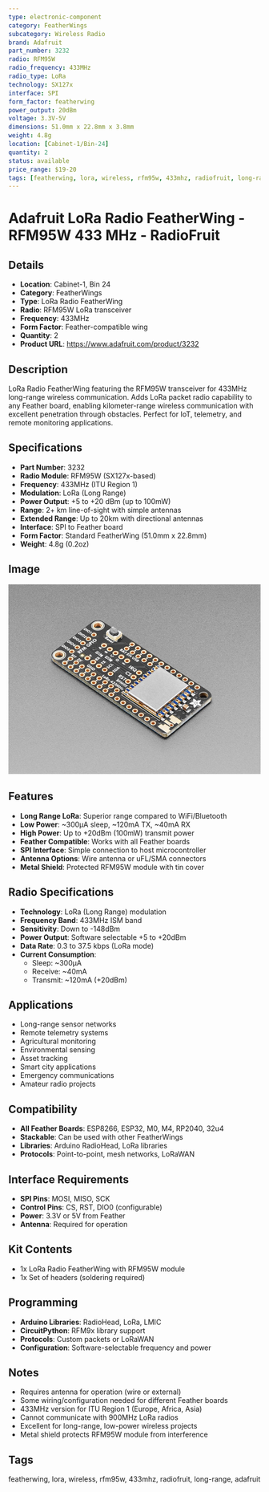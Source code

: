 ```yaml
---
type: electronic-component
category: FeatherWings
subcategory: Wireless Radio
brand: Adafruit
part_number: 3232
radio: RFM95W
radio_frequency: 433MHz
radio_type: LoRa
technology: SX127x
interface: SPI
form_factor: featherwing
power_output: 20dBm
voltage: 3.3V-5V
dimensions: 51.0mm x 22.8mm x 3.8mm
weight: 4.8g
location: [Cabinet-1/Bin-24]
quantity: 2
status: available
price_range: $19-20
tags: [featherwing, lora, wireless, rfm95w, 433mhz, radiofruit, long-range, adafruit]
---
```


# Adafruit LoRa Radio FeatherWing - RFM95W 433 MHz - RadioFruit

## Details

- **Location**: Cabinet-1, Bin 24
- **Category**: FeatherWings
- **Type**: LoRa Radio FeatherWing
- **Radio**: RFM95W LoRa transceiver
- **Frequency**: 433MHz
- **Form Factor**: Feather-compatible wing
- **Quantity**: 2
- **Product URL**: https://www.adafruit.com/product/3232

## Description

LoRa Radio FeatherWing featuring the RFM95W transceiver for 433MHz long-range wireless communication. Adds LoRa packet radio capability to any Feather board, enabling kilometer-range wireless communication with excellent penetration through obstacles. Perfect for IoT, telemetry, and remote monitoring applications.

## Specifications

- **Part Number**: 3232
- **Radio Module**: RFM95W (SX127x-based)
- **Frequency**: 433MHz (ITU Region 1)
- **Modulation**: LoRa (Long Range)
- **Power Output**: +5 to +20 dBm (up to 100mW)
- **Range**: 2+ km line-of-sight with simple antennas
- **Extended Range**: Up to 20km with directional antennas
- **Interface**: SPI to Feather board
- **Form Factor**: Standard FeatherWing (51.0mm x 22.8mm)
- **Weight**: 4.8g (0.2oz)

## Image

![Adafruit LoRa Radio FeatherWing - RFM95W 433 MHz](../attachments/3232-12.jpg)

## Features

- **Long Range LoRa**: Superior range compared to WiFi/Bluetooth
- **Low Power**: ~300µA sleep, ~120mA TX, ~40mA RX
- **High Power**: Up to +20dBm (100mW) transmit power
- **Feather Compatible**: Works with all Feather boards
- **SPI Interface**: Simple connection to host microcontroller
- **Antenna Options**: Wire antenna or uFL/SMA connectors
- **Metal Shield**: Protected RFM95W module with tin cover

## Radio Specifications

- **Technology**: LoRa (Long Range) modulation
- **Frequency Band**: 433MHz ISM band
- **Sensitivity**: Down to -148dBm
- **Power Output**: Software selectable +5 to +20dBm
- **Data Rate**: 0.3 to 37.5 kbps (LoRa mode)
- **Current Consumption**: 
  - Sleep: ~300µA
  - Receive: ~40mA
  - Transmit: ~120mA (+20dBm)

## Applications

- Long-range sensor networks
- Remote telemetry systems
- Agricultural monitoring
- Environmental sensing
- Asset tracking
- Smart city applications
- Emergency communications
- Amateur radio projects

## Compatibility

- **All Feather Boards**: ESP8266, ESP32, M0, M4, RP2040, 32u4
- **Stackable**: Can be used with other FeatherWings
- **Libraries**: Arduino RadioHead, LoRa libraries
- **Protocols**: Point-to-point, mesh networks, LoRaWAN

## Interface Requirements

- **SPI Pins**: MOSI, MISO, SCK
- **Control Pins**: CS, RST, DIO0 (configurable)
- **Power**: 3.3V or 5V from Feather
- **Antenna**: Required for operation

## Kit Contents

- 1x LoRa Radio FeatherWing with RFM95W module
- 1x Set of headers (soldering required)

## Programming

- **Arduino Libraries**: RadioHead, LoRa, LMIC
- **CircuitPython**: RFM9x library support
- **Protocols**: Custom packets or LoRaWAN
- **Configuration**: Software-selectable frequency and power

## Notes

- Requires antenna for operation (wire or external)
- Some wiring/configuration needed for different Feather boards
- 433MHz version for ITU Region 1 (Europe, Africa, Asia)
- Cannot communicate with 900MHz LoRa radios
- Excellent for long-range, low-power wireless projects
- Metal shield protects RFM95W module from interference

## Tags

featherwing, lora, wireless, rfm95w, 433mhz, radiofruit, long-range, adafruit
